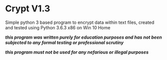 # Crypt V1.3
Simple python 3 based program to encrypt data within text files, created and tested using Python 3.6.3 x86 on Win 10 Home 

***this program was written purely for education purposes and has not been subjected to any formal testing or professional scrutiny*** 

***this program must not be used for any nefarious or illegal purposes*** 
